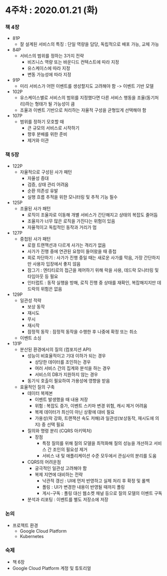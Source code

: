 4주차 : 2020.01.21 (화)
=============

### 책 4장
* 81P
  * 잘 설계된 서비스의 특징 : 단일 역량을 담당, 독립적으로 배포 가능, 교체 가능
* 84P
  * 서비스의 범위를 정하는 3가지 전략
    * 비즈니스 역량 또는 바운디드 컨텍스트에 따라 지정
    * 유스케이스에 따라 지정
    * 변동 가능성에 따라 지정
* 91P
  * 미리 서비스가 어떤 이벤트를 생성할지도 고려해야 함 -> 이벤트 기반 모델
* 102P
  * 유스케이스별로 서비스의 범위를 지정했다면 다른 서비스 행동을 조율(동기처리)하는 형태가 될 가능성이 큼
  * 조율과 이벤트 기반으로 처리하는 자율적 구성을 균형있게 선택해야 함
* 107P
  * 범위를 정하기 모호할 때
    * 큰 규모의 서비스로 시작하기
    * 향후 분배를 위한 준비
    * 제거와 이관

### 책 5장
* 122P
  * 자율적으로 구성된 사가 패턴
    * 자율성 증대
    * 검증, 상태 관리 어려움
    * 순환 의존성 유발
    * 실행 흐름 추적을 위한 모니터링 및 추적 기능 필수
* 125P
  * 조율된 사가 패턴
    * 로직이 조율자로 이동해 개별 서비스가 간단해지고 상태의 복잡도 줄어듬
    * 조율자가 너무 많은 로직을 가진다는 위험이 있음
    * 자율적이고 독립적인 동작과 거리가 멈
* 127P
  * 중첩된 사가 패턴
    * 로컬 트랜잭션과 다르게 사가는 격리가 없음
    * 사가가 진행 중에 연관된 요청이 들어왔을 때 중첩
    * 회로 차단하기 : 사가가 진행 중일 때는 새로운 사가를 막음, 가장 간단하지만 사용자 입장에서 좋지 않음
    * 잠그기 : 엔티티로의 접근을 제어하기 위해 락을 사용, 데드락 모니터링 및 타임아웃 등 필요
    * 인터럽트 : 동작 실행을 방해, 로직 진행 중 상태를 재확인, 복잡해지지만 데드락의 위험은 없음
* 129P
  * 일관성 적략
    * 보상 동작
    * 재시도
    * 무시
    * 재시작
    * 잠정적 동작 : 잠정적 동작을 수행한 후 나중에 확정 또는 취소
  * 이벤트 소싱
* 131P
  * 분산된 환경에서의 질의 (컴포지션 API)
    * 성능이 비효율적이고 기대 이하가 되는 경우
      * 상당한 데이터를 조인하는 경우
      * 여러 서비스 간의 집계와 분석을 하는 경우
      * 서비스의 DB가 지원하지 않는 경우
    * 동기식 호출이 필요하여 가용성에 영향을 받음
  * 효율적인 질의 구축 
    * 데이터 복제본
      * 이벤트 발생했을 때 내용 저장
      * 위험 : 복잡도 증가, 이벤트 스키마 변경 위험, 캐시 제거 어려움
      * 복제 데이터가 최신이 아닌 상황에 대비 필요
      * 가용성(락 강화, 트랜잭션 속도 저해)과 일관성(보상동작, 재시도에 의지) 중 선택 필요
    * 질의와 명령 분리 (CQRS 아키텍처)
      * 장점
        * 특정 질의를 위해 질의 모델을 최적화해 질의 성능을 개선하고 서비스 간 조인의 필요성 제거
        * 서비스 내 및 애플리케이션 수준 모두에서 관심사의 분리를 도움
    * CQRS의 어려운점
      * 궁극적인 일관성 고려해야 함
      * 복제 지연에 대비하는 전략
        * 낙관적 갱신 : UI에 먼저 반영하고 실제 처리 후 확정 및 롤백
        * 폴링 : UI가 변경한 내용이 반영될 때까지 폴링
        * 게시-구독 : 폴링 대신 웹소켓 채널 등으로 질의 모델의 이벤트 구독
    * 분석과 리포팅 : 이벤트를 별도 저장소에 저장

### 논의
* 프로젝트 환경
  * Google Cloud Platform
  * Kubernetes

### 숙제
* 책 6장
* Google Cloud Platform 계정 및 튜토리얼
